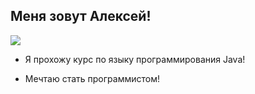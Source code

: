 ## Меня зовут Алексей!

![](https://brammels.com/wp-content/uploads/2018/06/krasivye-lyudi-umnee.jpg)

* Я прохожу курс по языку программирования Java!

* Мечтаю стать программистом!